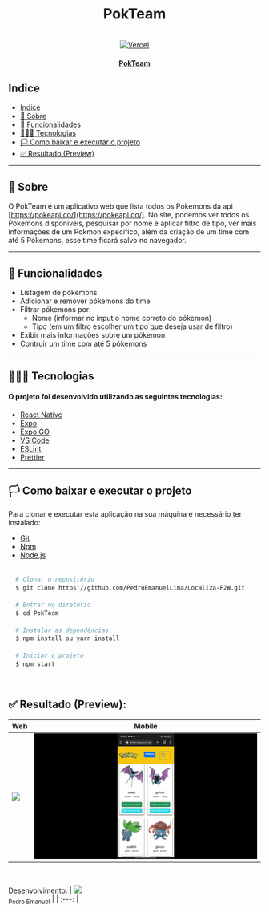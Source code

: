 <h1 align="center">
  PokTeam
</h1>

<br />

<div align="center">
  <a href="#" target="_blank" rel="noreffer">
    <img src="https://img.shields.io/badge/vercel-%23000000.svg?style=for-the-badge&logo=vercel&logoColor=white" alt="Vercel">
    <h4>PokTeam</h4>
  </a>
</div>

## Indice

- [Indice](#indice)
- [🧾 Sobre](#-sobre)
- [🚀 Funcionalidades](#-funcionalidades)
- [👩🏻‍💻 Tecnologias](#-tecnologias)
- [🏳️ Como baixar e executar o projeto](#-como-baixar-e-executar-o-projeto)
- [✅ Resultado (Preview)](#-resultado-preview)

---

## 🧾 Sobre

O PokTeam é um aplicativo web que lista todos os Pókemons da api [https://pokeapi.co/](https://pokeapi.co/).
No site, podemos ver todos os Pókemons disponiveis, pesquisar por nome e aplicar filtro de tipo, ver mais informações de um Pokmon expecifico, além da criação de um time com até 5 Pókemons, esse time ficará salvo no navegador.

---

## 🚀 Funcionalidades

- Listagem de pókemons
- Adicionar e remover pókemons do time
- Filtrar pókemons por:
  - Nome (informar no input o nome correto do pókemon)
  - Tipo (em um filtro escolher um tipo que deseja usar de filtro)
- Exibir mais informações sobre um pókemon
- Contruir um time com até 5 pókemons

---

## 👩🏻‍💻 Tecnologias

#### O projeto foi desenvolvido utilizando as seguintes tecnologias:
- [React Native](https://reactnative.dev/docs/getting-started)
- [Expo](https://docs.expo.dev/)
- [Expo GO](https://expo.dev/client)
- [VS Code](https://code.visualstudio.com/)
- [ESLint](https://eslint.org/)
- [Prettier](https://prettier.io/)

---

## 🏳️ Como baixar e executar o projeto

Para clonar e executar esta aplicação na sua máquina é necessário ter instalado:

- [Git](https://git-scm.com/)
- [Npm](https://docs.npmjs.com/about-npm)
- [Node.js](https://nodejs.org/en/)

```bash

  # Clonar o repositório
  $ git clone https://github.com/PedroEmanuelLima/Localiza-P2W.git

  # Entrar no diretório
  $ cd PokTeam

  # Instalar as dependências
  $ npm install ou yarn install

  # Iniciar o projeto
  $ npm start

```

<br/>

## ✅ Resultado (Preview):

Web | Mobile
:--------- | :------:
<img style="width: 80%;" src="Demo/PokTeam_Web.gif"> | <img src="Demo/PokTeam_Mobile.gif">

<br />

Desenvolvimento:
| [<img src="https://avatars.githubusercontent.com/u/58365600?v=4" width=115><br><sub>Pedro Emanuel</sub>](https://github.com/PedroEmanuelLima) |
| :---: |
<br />
